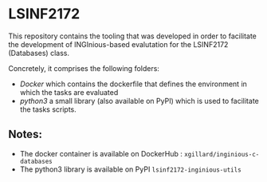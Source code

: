 # LSINF2172

This repository contains the tooling that was developed in order to facilitate the 
development of INGInious-based evalutation for the LSINF2172 (Databases) class.

Concretely, it comprises the following folders:
+ _Docker_ which contains the dockerfile that defines the environment in which the tasks are evaluated
+ _python3_ a small library (also available on PyPI) which is used to facilitate the tasks scripts.

## Notes:
- The docker container is available on DockerHub : `xgillard/inginious-c-databases`
- The python3 library is available on PyPI `lsinf2172-inginious-utils`


